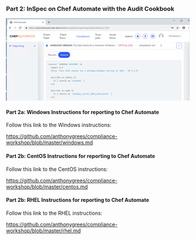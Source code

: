 ### Part 2: InSpec on Chef Automate with the Audit Cookbook
![ChefAutomate](/images/ChefAutomate.png)

#### Part 2a: Windows Instructions for reporting to Chef Automate
Follow this link to the Windows instructions:

https://github.com/anthonygrees/compliance-workshop/blob/master/windows.md


#### Part 2b: CentOS Instructions for reporting to Chef Automate
Follow this link to the CentOS instructions:

https://github.com/anthonygrees/compliance-workshop/blob/master/centos.md


#### Part 2b: RHEL Instructions for reporting to Chef Automate
Follow this link to the RHEL instructions:

https://github.com/anthonygrees/compliance-workshop/blob/master/rhel.md

